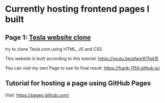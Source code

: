 # Currently hosting frontend pages I built

## Page 1: [Tesla website clone](https://github.com/frank-1150/Tesla-website-clone)
try to clone Tesla.com using HTML, JS and CSS

This website is built according to this tutorial: https://youtu.be/afaqr875gUE

You can visit my own Page to see its final result: https://frank-1150.github.io/

## Tutorial for hosting a page using GitHub Pages

Visit: https://pages.github.com/
